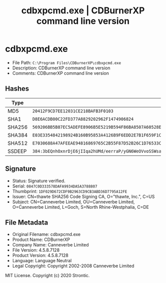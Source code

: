 ﻿---
title: cdbxpcmd.exe | CDBurnerXP command line version
---

# cdbxpcmd.exe 

* File Path: `C:\Program Files\CDBurnerXP\cdbxpcmd.exe`
* Description: CDBurnerXP command line version
* Comments: CDBurnerXP command line version


## Hashes

Type | Hash
-- | --
MD5 | `20412F9CD7EE12031CE218BAFB3F0103`
SHA1 | `D8E6ACDB00C22FD377A8829202962F1474906824`
SHA256 | `569206BB5B87EC5ADEFE8906B5E5219B594F86BA8507A60528E52011B55BE410`
SHA384 | `E03E3354842198924B160B95853A4126B9F6EDD2E7B1F659F1C6EEAB3A495B5090A81A89B7B03203CA3156999E291D76`
SHA512 | `E7030688A47AFEEAE94816869765C2B55F87D52B26C1D76533C6443AAF535C0D654D8655C06B03B74F5BE4D79D303002B0AD9B1AAE00EBDF95E2CEC496B25395`
SSDEEP | `384:3bEQnhOxnrDjE6jIIqa2hUMd/eerraP/yGN6WeOVvoSSWsaxp:3bEQnhO5M6jIZa0rk/sJKPSYp`

## Signature

* Status: Signature verified.
* Serial: `0847C0D333578DAFA9934DA5A3788807`
* Thumbprint: `1DF029D672CDF9B2963CD9CB3ABD36D7795A12FE`
* Issuer: CN=thawte SHA256 Code Signing CA, O="thawte, Inc.", C=US
* Subject: CN=Canneverbe Limited, OU=Canneverbe Limited, O=Canneverbe Limited, L=Goch, S=North Rhine-Westphalia, C=DE

## File Metadata

* Original Filename: cdbxpcmd.exe
* Product Name: CDBurnerXP
* Company Name: Canneverbe Limited
* File Version: 4.5.8.7128
* Product Version: 4.5.8.7128
* Language: Language Neutral
* Legal Copyright: Copyright  2002-2008 Canneverbe Limited





MIT License. Copyright (c) 2020 Strontic.


